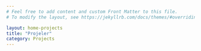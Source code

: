 ```yaml
---
# Feel free to add content and custom Front Matter to this file.
# To modify the layout, see https://jekyllrb.com/docs/themes/#overriding-theme-defaults

layout: home-projects
title: "Projeler"
category: Projects
---
```

